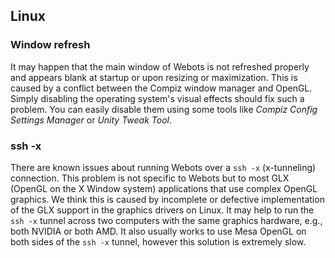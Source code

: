 ## Linux

### Window refresh

It may happen that the main window of Webots is not refreshed properly and
appears blank at startup or upon resizing or maximization. This is caused by a
conflict between the Compiz window manager and OpenGL.
Simply disabling the operating system's visual effects should fix such a problem.
You can easily disable them using some tools like *Compiz Config Settings Manager* or *Unity Tweak Tool*.

### ssh -x

There are known issues about running Webots over a `ssh -x` (x-tunneling)
connection. This problem is not specific to Webots but to most GLX (OpenGL on
the X Window system) applications that use complex OpenGL graphics. We think
this is caused by incomplete or defective implementation of the GLX support in
the graphics drivers on Linux. It may help to run the `ssh -x` tunnel across two
computers with the same graphics hardware, e.g., both NVIDIA or both AMD. It
also usually works to use Mesa OpenGL on both sides of the `ssh -x` tunnel,
however this solution is extremely slow.
